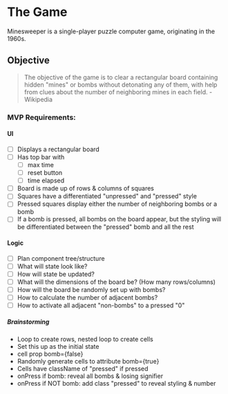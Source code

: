 # The Game

Minesweeper is a single-player puzzle computer game, originating in the 1960s.

## Objective

> The objective of the game is to clear a rectangular board containing hidden "mines" or bombs without detonating any of them, with help from clues about the number of neighboring mines in each field. -Wikipedia

### MVP Requirements:

#### UI

- [ ] Displays a rectangular board
- [ ] Has top bar with
  - [ ] max time
  - [ ] reset button
  - [ ] time elapsed
- [ ] Board is made up of rows & columns of squares
- [ ] Squares have a differentiated "unpressed" and "pressed" style
- [ ] Pressed squares display either the number of neighboring bombs or a bomb
- [ ] If a bomb is pressed, all bombs on the board appear, but the styling will be differentiated between the "pressed" bomb and all the rest

#### Logic

- [ ] Plan component tree/structure
- [ ] What will state look like?
- [ ] How will state be updated?
- [ ] What will the dimensions of the board be? (How many rows/columns)
- [ ] How will the board be randomly set up with bombs?
- [ ] How to calculate the number of adjacent bombs?
- [ ] How to activate all adjacent "non-bombs" to a pressed "0"

##### Brainstorming

- Loop to create rows, nested loop to create cells
- Set this up as the initial state
- cell prop bomb={false}
- Randomly generate cells to attribute bomb={true}
- Cells have className of "pressed" if pressed
- onPress if bomb: reveal all bombs & losing signifier
- onPress if NOT bomb: add class "pressed" to reveal styling & number
